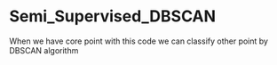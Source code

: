 # Semi_Supervised_DBSCAN
When we have core point with this code we can classify other point by DBSCAN algorithm

